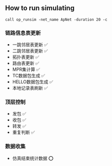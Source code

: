 ## How to run simulating
`call op_runsim -net_name ApNet -duration 20 -c`

### 链路信息表更新
* 一跳邻居表更新 :white_check_mark:
* 二跳邻居表更新 :white_check_mark:
* 拓扑表更新 :white_check_mark:
* 路由表更新 :white_check_mark:
* MPR集计算 :white_check_mark:
* TC数据包生成 :white_check_mark:
* HELLO数据包生成 :white_check_mark:
* 本地记录表刷新 :white_check_mark:

### 顶层控制
* 发包 :white_check_mark:
* 收包 :white_check_mark:
* 转发 :white_check_mark:
* 重复判断 :white_check_mark:

### 数据收集
* 仿真结束统计数据 :o: